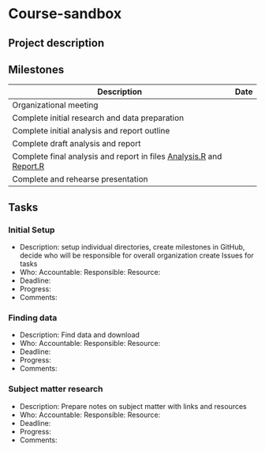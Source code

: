 # Course-sandbox

## Project description

## Milestones

| Description                                         | Date                   |
|-----------------------------------------------------|------------------------|
| Organizational meeting                              ||
| Complete initial research and data preparation      ||
| Complete initial analysis and report outline        ||
| Complete draft analysis and report                  ||
| Complete final analysis and report in files  [Analysis.R](Analysis.R) and [Report.R](Report.R)  ||
| Complete and rehearse presentation                 ||

## Tasks
### Initial Setup
- Description: setup individual directories, create milestones in GitHub, decide who will be responsible for overall organization 
  create Issues for tasks
- Who: Accountable:   Responsible:  Resource:
- Deadline: 
- Progress:
- Comments: 

### Finding data
- Description: Find data and download
- Who: Accountable:   Responsible:  Resource:
- Deadline: 
- Progress:
- Comments: 

### Subject matter research
- Description: Prepare notes on subject matter with links and resources
- Who: Accountable:   Responsible:  Resource:
- Deadline: 
- Progress:
- Comments: 


